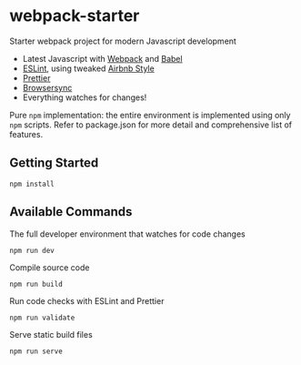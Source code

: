 # webpack-starter

Starter webpack project for modern Javascript development

- Latest Javascript with [Webpack](https://webpack.js.org/) and [Babel](https://babeljs.io/docs/en/babel-preset-env)
- [ESLint](https://eslint.org/), using tweaked [Airbnb Style](https://github.com/airbnb/javascript)
- [Prettier](https://prettier.io/)
- [Browsersync](https://www.browsersync.io/)
- Everything watches for changes!

Pure `npm` implementation: the entire environment is implemented using only `npm` scripts. Refer to package.json for more detail and comprehensive list of features.

## Getting Started

```shell
npm install
```

## Available Commands

The full developer environment that watches for code changes

```shell
npm run dev
```

Compile source code

```shell
npm run build
```

Run code checks with ESLint and Prettier

```shell
npm run validate
```

Serve static build files

```shell
npm run serve
```
